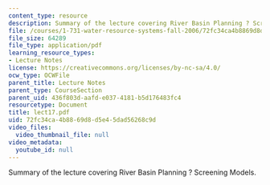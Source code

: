 ```yaml
---
content_type: resource
description: Summary of the lecture covering River Basin Planning ? Screening Models.
file: /courses/1-731-water-resource-systems-fall-2006/72fc34ca4b8869d8d5e45dad56268c9d_lect17.pdf
file_size: 64289
file_type: application/pdf
learning_resource_types:
- Lecture Notes
license: https://creativecommons.org/licenses/by-nc-sa/4.0/
ocw_type: OCWFile
parent_title: Lecture Notes
parent_type: CourseSection
parent_uid: 436f803d-aafd-e037-4181-b5d176483fc4
resourcetype: Document
title: lect17.pdf
uid: 72fc34ca-4b88-69d8-d5e4-5dad56268c9d
video_files:
  video_thumbnail_file: null
video_metadata:
  youtube_id: null
---
```

Summary of the lecture covering River Basin Planning ? Screening Models.